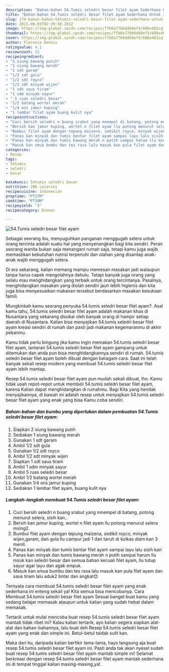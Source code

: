 ```yaml
---
description: "Bahan-bahan 54.Tumis seledri besar filet ayam Sederhana Untuk Jualan"
title: "Bahan-bahan 54.Tumis seledri besar filet ayam Sederhana Untuk Jualan"
slug: 274-bahan-bahan-54tumis-seledri-besar-filet-ayam-sederhana-untuk-jualan
date: 2021-06-03T02:39:58.201Z
image: https://img-global.cpcdn.com/recipes/ffb0a7766dd68ef4/680x482cq70/54tumis-seledri-besar-filet-ayam-foto-resep-utama.jpg
thumbnail: https://img-global.cpcdn.com/recipes/ffb0a7766dd68ef4/680x482cq70/54tumis-seledri-besar-filet-ayam-foto-resep-utama.jpg
cover: https://img-global.cpcdn.com/recipes/ffb0a7766dd68ef4/680x482cq70/54tumis-seledri-besar-filet-ayam-foto-resep-utama.jpg
author: Florence Dennis
ratingvalue: 4.1
reviewcount: 12
recipeingredient:
- "2 siung bawang putih"
- "1 siung bawang merah"
- "1 sdt garam"
- "1/2 sdt gula"
- "1/2 sdt royco"
- "1/2 sdt minyak wijen"
- "1 sdt saus tiram"
- "1 sdm minyak sayur"
- " 5 ruas seledri besar"
- "1/2 batang wortel merah"
- "1/4 ons jamur kuping"
- "1 lembar filet ayam buang kulit nya"
recipeinstructions:
- "Cuci bersih seledri n buang srabut yang mnempel di batang, potong menurut selera, sisih kan.."
- "Bersih kan jamur kuping, wortel n filet ayam llu potong menurut selera msing2."
- "Bumbui filet ayam dengan tepung maizena, sedikit royco, minyak wijen,garam, dan gula llu campur jadi 1 dan taruh di kulkas diam kan 3 menit."
- "Panas kan minyak dan tumis bentar filet ayam sampai layu lalu sisih kan"
- "Panas kan minyak dan tumis bawang merah n putih sampai harum llu msuk kan seledri besar dan semua bahan kecuali filet ayam, llu tutup sayur agar layu dan agak empuk."
- "Masuk kan smua bumbu dan tes rasa lalu masuk kan pula filet ayam dan saus tiram lalu aduk2 bntar dan angkat😊"
categories:
- Resep
tags:
- 54tumis
- seledri
- besar

katakunci: 54tumis seledri besar 
nutrition: 206 calories
recipecuisine: Indonesian
preptime: "PT27M"
cooktime: "PT30M"
recipeyield: "3"
recipecategory: Dinner

---
```



![54.Tumis seledri besar filet ayam](https://img-global.cpcdn.com/recipes/ffb0a7766dd68ef4/680x482cq70/54tumis-seledri-besar-filet-ayam-foto-resep-utama.jpg)

Sebagai seorang ibu, menyuguhkan panganan menggugah selera untuk orang tercinta adalah suatu hal yang menyenangkan bagi kita sendiri. Peran seorang  wanita bukan saja menangani rumah saja, tetapi kamu juga wajib memastikan kebutuhan nutrisi terpenuhi dan olahan yang disantap anak-anak wajib menggugah selera.

Di era  sekarang, kalian memang mampu memesan masakan jadi walaupun tanpa harus capek mengolahnya dahulu. Tetapi banyak juga orang yang selalu mau menghidangkan yang terbaik untuk orang tercintanya. Pasalnya, menghidangkan masakan yang diolah sendiri jauh lebih higienis dan kita juga bisa menyesuaikan makanan tersebut berdasarkan masakan kesukaan famili. 



Mungkinkah kamu seorang penyuka 54.tumis seledri besar filet ayam?. Asal kamu tahu, 54.tumis seledri besar filet ayam adalah makanan khas di Nusantara yang sekarang disukai oleh banyak orang di hampir setiap daerah di Nusantara. Kalian bisa menyajikan 54.tumis seledri besar filet ayam kreasi sendiri di rumah dan pasti jadi makanan kegemaranmu di akhir pekanmu.

Kamu tidak perlu bingung jika kamu ingin memakan 54.tumis seledri besar filet ayam, lantaran 54.tumis seledri besar filet ayam gampang untuk ditemukan dan anda pun bisa menghidangkannya sendiri di rumah. 54.tumis seledri besar filet ayam boleh dibuat dengan beragam cara. Saat ini telah banyak sekali resep modern yang membuat 54.tumis seledri besar filet ayam lebih mantap.

Resep 54.tumis seledri besar filet ayam pun mudah sekali dibuat, lho. Kamu tidak usah repot-repot untuk membeli 54.tumis seledri besar filet ayam, karena Kalian dapat menghidangkan di rumahmu. Bagi Kita yang hendak menyajikannya, di bawah ini adalah resep untuk menyajikan 54.tumis seledri besar filet ayam yang enak yang bisa Kamu coba sendiri.

<!--inarticleads1-->

##### Bahan-bahan dan bumbu yang diperlukan dalam pembuatan 54.Tumis seledri besar filet ayam:

1. Siapkan 2 siung bawang putih
1. Sediakan 1 siung bawang merah
1. Gunakan 1 sdt garam
1. Ambil 1/2 sdt gula
1. Gunakan 1/2 sdt royco
1. Ambil 1/2 sdt minyak wijen
1. Siapkan 1 sdt saus tiram
1. Ambil 1 sdm minyak sayur
1. Ambil  5 ruas seledri besar
1. Ambil 1/2 batang wortel merah
1. Gunakan 1/4 ons jamur kuping
1. Sediakan 1 lembar filet ayam, buang kulit nya




<!--inarticleads2-->

##### Langkah-langkah membuat 54.Tumis seledri besar filet ayam:

1. Cuci bersih seledri n buang srabut yang mnempel di batang, potong menurut selera, sisih kan..
1. Bersih kan jamur kuping, wortel n filet ayam llu potong menurut selera msing2.
1. Bumbui filet ayam dengan tepung maizena, sedikit royco, minyak wijen,garam, dan gula llu campur jadi 1 dan taruh di kulkas diam kan 3 menit.
1. Panas kan minyak dan tumis bentar filet ayam sampai layu lalu sisih kan
1. Panas kan minyak dan tumis bawang merah n putih sampai harum llu msuk kan seledri besar dan semua bahan kecuali filet ayam, llu tutup sayur agar layu dan agak empuk.
1. Masuk kan smua bumbu dan tes rasa lalu masuk kan pula filet ayam dan saus tiram lalu aduk2 bntar dan angkat😊




Ternyata cara membuat 54.tumis seledri besar filet ayam yang enak sederhana ini enteng sekali ya! Kita semua bisa mencobanya. Cara Membuat 54.tumis seledri besar filet ayam Sesuai banget buat kamu yang sedang belajar memasak ataupun untuk kalian yang sudah hebat dalam memasak.

Tertarik untuk mulai mencoba buat resep 54.tumis seledri besar filet ayam mantab tidak ribet ini? Kalau kalian tertarik, ayo kalian segera siapkan alat-alat dan bahan-bahannya, lalu buat deh Resep 54.tumis seledri besar filet ayam yang enak dan simple ini. Betul-betul taidak sulit kan. 

Maka dari itu, daripada kalian berfikir lama-lama, hayo langsung aja buat resep 54.tumis seledri besar filet ayam ini. Pasti anda tak akan nyesel sudah buat resep 54.tumis seledri besar filet ayam mantab simple ini! Selamat berkreasi dengan resep 54.tumis seledri besar filet ayam mantab sederhana ini di tempat tinggal kalian masing-masing,ya!.


